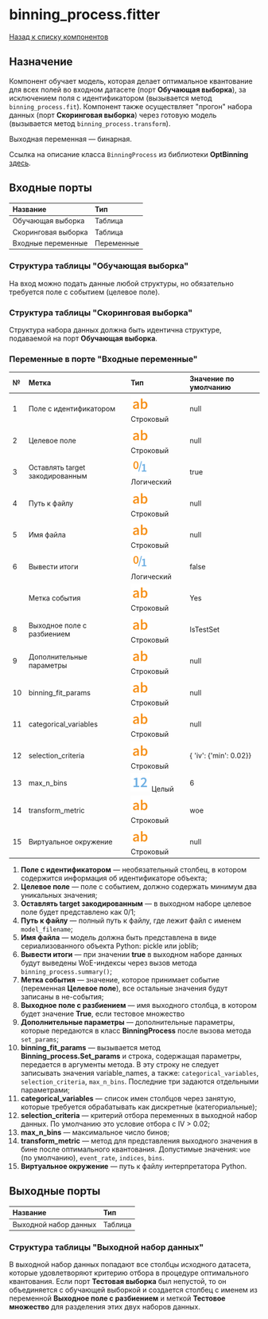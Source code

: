 # binning_process.fitter

[Назад к списку компонентов](../README.md)

## Назначение

Компонент обучает модель, которая делает оптимальное квантование для всех полей во входном датасете (порт **Обучающая выборка**), за исключением поля с идентификатором (вызывается метод `binning_process.fit`). Компонент также осуществляет "прогон" набора данных (порт **Скоринговая выборка**) через готовую модель (вызывается метод `binning_process.transform`).

Выходная переменная — бинарная.

Ссылка на описание класса `BinningProcess` из библиотеки **OptBinning** [здесь](https://gnpalencia.org/optbinning/binning_process.html).

## Входные порты

| Название                | Тип        |
|:------------------------|:-----------|
| Обучающая выборка       | Таблица    |
| Скоринговая выборка     | Таблица    |
| Входные переменные      | Переменные |

### Структура таблицы "Обучающая выборка"

На вход можно подать данные любой структуры, но обязательно требуется поле с событием (целевое поле).

### Структура таблицы "Скоринговая выборка"

Структура набора данных должна быть идентична структуре, подаваемой на порт **Обучающая выборка**.

### Переменные в порте "Входные переменные"

| №  | Метка                           | Тип                                | Значение по умолчанию   |
|:---|:--------------------------------|:-----------------------------------|:------------------------|
| 1  | Поле с идентификатором          | ![](./img/string.svg) Строковый    | null                    |
| 2  | Целевое поле                    | ![](./img/string.svg) Строковый    | null                    |
| 3  | Оставлять target закодированным | ![](./img/logical.svg) Логический  | true                    |
| 4  | Путь к файлу                    | ![](./img/string.svg) Строковый    | null                    |
| 5  | Имя файла                       | ![](./img/string.svg) Строковый    | null                    |
| 6  | Вывести итоги                   | ![](./img/logical.svg) Логический  | false                   |
|    | Метка события                   | ![](./img/string.svg) Строковый    | Yes                     |   
| 8  | Выходное поле с разбиением      | ![](./img/string.svg) Строковый    | IsTestSet               |
| 9  | Дополнительные параметры        | ![](./img/string.svg) Строковый    | null                    |
| 10 | binning_fit_params              | ![](./img/string.svg) Строковый    | null                    |
| 11 | categorical_variables           | ![](./img/string.svg) Строковый    | null                    |
| 12 | selection_criteria              | ![](./img/string.svg) Строковый    | { 'iv': {'min': 0.02}}  |
| 13 | max_n_bins                      | ![](./img/integer.svg) Целый       | 6                       |
| 14 | transform_metric                | ![](./img/string.svg) Строковый    | woe                     |
| 15 | Виртуальное окружение           | ![](./img/string.svg) Строковый    |null                     |

1. **Поле с идентификатором** — необязательный столбец, в котором содержится информация об идентификаторе объекта;
2. **Целевое поле** — поле с событием, должно содержать минимум два уникальных значения;
3. **Оставлять target закодированным** — в выходном наборе целевое поле будет представлено как 0/1;
4. **Путь к файлу** — полный путь к файлу, где лежит файл с именем `model_filename`;
5. **Имя файла** — модель должна быть представлена в виде сериализованного объекта Python: pickle или joblib;
6. **Вывести итоги** — при значении **true** в выходном наборе данных будут выведены WoE-индексы через вызов метода `binning_process.summary()`;
7. **Метка события** — значение, которое принимает событие (переменная **Целевое поле**), все остальные значения будут записаны в не-события;
8. **Выходное поле с разбиением** — имя выходного столбца, в котором будет значение **True**, если тестовое множество
9. **Дополнительные параметры** — дополнительные параметры, которые передаются в класс **BinningProcess** после вызова метода `set_params`;
10. **binning_fit_params** — вызывается метод **Binning_process.Set_params** и строка, содержащая параметры, передается в аргументы метода. В эту строку не следует записывать значения variable_names, а также: `categorical_variables`, `selection_criteria`, `max_n_bins`. Последние три задаются отдельными параметрами;
11. **categorical_variables** — список имен столбцов через занятую, которые требуется обрабатывать как дискретные (категориальные);
12. **selection_criteria** — критерий отбора переменных в выходной набор данных. По умолчанию это условие отбора с IV > 0.02;
13. **max_n_bins** — максимальное число бинов;
14. **transform_metric** — метод для представления выходного значения в бине после оптимального квантования. Допустимые значения: `woe` (по умолчанию), `event_rate`, `indices`, `bins`.
15. **Виртуальное окружение** — путь к файлу интерпретатора Python.

## Выходные порты

| Название              | Тип        |
|:----------------------|:-----------|
| Выходной набор данных | Таблица    |

### Структура таблицы "Выходной набор данных"

В выходной набор данных попадают все столбцы исходного датасета, которые удовлетворяют критерию отбора в процедуре оптимального квантования. Если порт **Тестовая выборка** был непустой, то он объединяется с обучающей выборкой и создается столбец с именем из переменной **Выходное поле с разбиением** и меткой **Тестовое множество** для разделения этих двух наборов данных. 